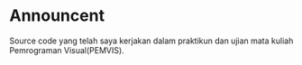 # Announcent
Source code yang telah saya kerjakan dalam praktikun dan ujian mata kuliah Pemrograman Visual(PEMVIS).
